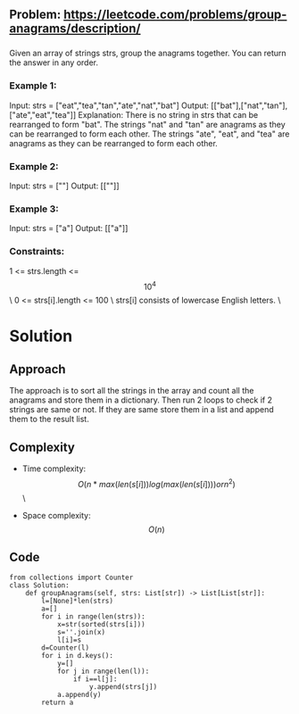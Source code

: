 ## Problem: https://leetcode.com/problems/group-anagrams/description/
### 
Given an array of strings strs, group the anagrams together. You can return the answer in any order.

### Example 1:
Input: strs = ["eat","tea","tan","ate","nat","bat"]
Output: [["bat"],["nat","tan"],["ate","eat","tea"]]
Explanation:
There is no string in strs that can be rearranged to form "bat".
The strings "nat" and "tan" are anagrams as they can be rearranged to form each other.
The strings "ate", "eat", and "tea" are anagrams as they can be rearranged to form each other.

### Example 2:
Input: strs = [""]
Output: [[""]]

### Example 3:
Input: strs = ["a"]
Output: [["a"]]

### Constraints:
1 <= strs.length <= $$10^4$$ \\
0 <= strs[i].length <= 100 \\
strs[i] consists of lowercase English letters. \\

# Solution

## Approach
The approach is to sort all the strings in the array and count all the anagrams and store them in a dictionary. Then run 2 loops to check if 2 strings are same or not. If they are same store them in a list and append them to the result list.
## Complexity
- Time complexity:
$$O(n*max(len(s[i]))log(max(len(s[i]))) or n^2)$$ \\

- Space complexity:
$$O(n)$$

## Code
```python3 []
from collections import Counter
class Solution:
    def groupAnagrams(self, strs: List[str]) -> List[List[str]]:
        l=[None]*len(strs)
        a=[]
        for i in range(len(strs)):
            x=str(sorted(strs[i]))
            s=''.join(x)
            l[i]=s
        d=Counter(l)
        for i in d.keys():
            y=[]
            for j in range(len(l)):
                if i==l[j]:
                    y.append(strs[j])
            a.append(y)
        return a
```
